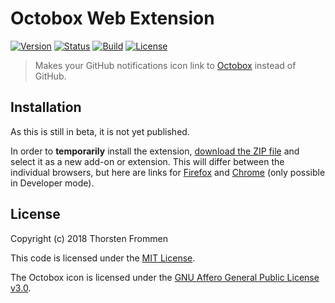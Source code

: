 # Octobox Web Extension

[![Version](https://img.shields.io/github/release/tfrommen/octobox-web-extension.svg)](https://github.com/tfrommen/octobox-web-extension/releases)
[![Status](https://img.shields.io/badge/status-active-brightgreen.svg)](https://github.com/tfrommen/octobox-web-extension)
[![Build](https://img.shields.io/travis/tfrommen/octobox-web-extension.svg)](http://travis-ci.org/tfrommen/octobox-web-extension)
[![License](https://img.shields.io/github/license/tfrommen/octobox-web-extension.svg)](https://github.com/tfrommen/octobox-web-extension/blob/master/LICENSE)

> Makes your GitHub notifications icon link to [Octobox](https://octobox.io) instead of GitHub.

## Installation

As this is still in beta, it is not yet published.

In order to **temporarily** install the extension, [download the ZIP file](https://github.com/tfrommen/octobox-web-extension/archive/master.zip) and select it as a new add-on or extension.
This will differ between the individual browsers, but here are links for [Firefox](https://developer.mozilla.org/en-US/Add-ons/WebExtensions/Temporary_Installation_in_Firefox) and [Chrome](https://www.cnet.com/how-to/how-to-install-chrome-extensions-manually/) (only possible in Developer mode).

## License

Copyright (c) 2018 Thorsten Frommen

This code is licensed under the [MIT License](https://github.com/tfrommen/octobox-web-extension/blob/master/LICENSE).

The Octobox icon is licensed under the [GNU Affero General Public License v3.0](https://github.com/octobox/octobox/blob/master/LICENSE.txt).
